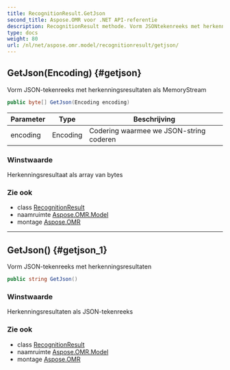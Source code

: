 ```yaml
---
title: RecognitionResult.GetJson
second_title: Aspose.OMR voor .NET API-referentie
description: RecognitionResult methode. Vorm JSONtekenreeks met herkenningsresultaten als MemoryStream
type: docs
weight: 80
url: /nl/net/aspose.omr.model/recognitionresult/getjson/
---
```

## GetJson(Encoding) {#getjson}

Vorm JSON-tekenreeks met herkenningsresultaten als MemoryStream

```csharp
public byte[] GetJson(Encoding encoding)
```

| Parameter | Type | Beschrijving |
| --- | --- | --- |
| encoding | Encoding | Codering waarmee we JSON-string coderen |

### Winstwaarde

Herkenningsresultaat als array van bytes

### Zie ook

* class [RecognitionResult](../)
* naamruimte [Aspose.OMR.Model](../../recognitionresult/)
* montage [Aspose.OMR](../../../)

---

## GetJson() {#getjson_1}

Vorm JSON-tekenreeks met herkenningsresultaten

```csharp
public string GetJson()
```

### Winstwaarde

Herkenningsresultaten als JSON-tekenreeks

### Zie ook

* class [RecognitionResult](../)
* naamruimte [Aspose.OMR.Model](../../recognitionresult/)
* montage [Aspose.OMR](../../../)


